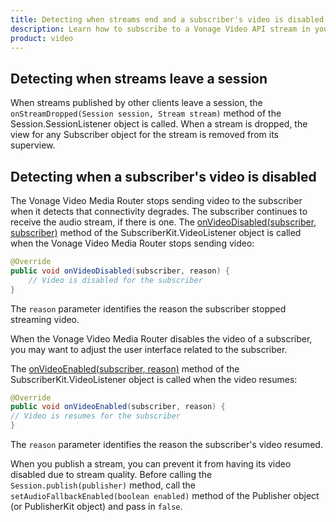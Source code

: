 ```yaml
---
title: Detecting when streams end and a subscriber's video is disabled
description: Learn how to subscribe to a Vonage Video API stream in your Android application. Once you have connected to a session, you can subscribe to a stream to view video, audio, and signalling data.
product: video
---
```


## Detecting when streams leave a session

When streams published by other clients leave a session, the `onStreamDropped(Session session, Stream stream)` method of the Session.SessionListener object is called. When a stream is dropped, the view for any Subscriber object for the stream is removed from its superview.

## Detecting when a subscriber's video is disabled

The Vonage Video Media Router stops sending video to the subscriber when it detects that connectivity degrades. The subscriber continues to receive the audio stream, if there is one. The [onVideoDisabled(subscriber, subscriber)](/sdk/stitch/video-android-reference/com/opentok/android/SubscriberKit.VideoListener.html#onVideoDisabled-com.opentok.android.SubscriberKit-java.lang.String-) method of the SubscriberKit.VideoListener object is called when the Vonage Video Media Router stops sending video:

```java
@Override
public void onVideoDisabled(subscriber, reason) {
    // Video is disabled for the subscriber
}
```

The `reason` parameter identifies the reason the subscriber stopped streaming video.

When the Vonage Video Media Router disables the video of a subscriber, you may want to adjust the user interface related to the subscriber.

The [onVideoEnabled(subscriber, reason)](/sdk/stitch/video-android-reference/com/opentok/android/SubscriberKit.VideoListener.html#onVideoEnabled-com.opentok.android.SubscriberKit-java.lang.String-) method of the SubscriberKit.VideoListener object is called when the video resumes:

```java
@Override
public void onVideoEnabled(subscriber, reason) {
// Video is resumes for the subscriber
}
```

The `reason` parameter identifies the reason the subscriber's video resumed.

When you publish a stream, you can prevent it from having its video disabled due to stream quality. Before calling the `Session.publish(publisher)` method, call the `setAudioFallbackEnabled(boolean enabled)` method of the Publisher object (or PublisherKit object) and pass in `false`.

